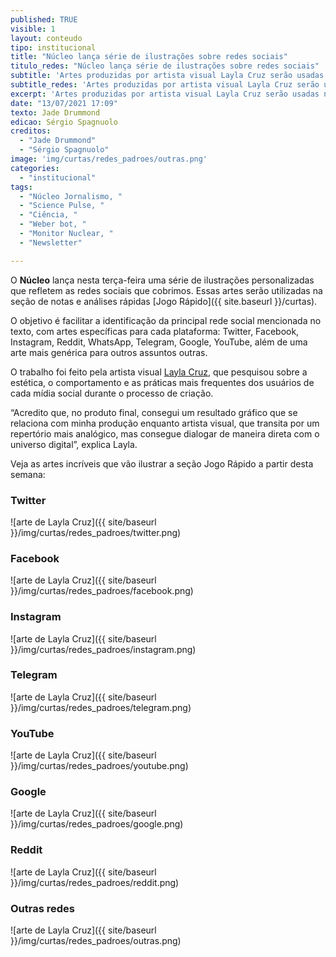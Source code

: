 ```yaml
---
published: TRUE
visible: 1
layout: conteudo
tipo: institucional
title: "Núcleo lança série de ilustrações sobre redes sociais"
titulo_redes: "Núcleo lança série de ilustrações sobre redes sociais"
subtitle: 'Artes produzidas por artista visual Layla Cruz serão usadas na nossa seção Jogo Rápido'
subtitle_redes: 'Artes produzidas por artista visual Layla Cruz serão usadas na nossa seção Jogo Rápido'
excerpt: 'Artes produzidas por artista visual Layla Cruz serão usadas na nossa seção Jogo Rápido'
date: "13/07/2021 17:09"
texto: Jade Drummond
edicao: Sérgio Spagnuolo
creditos:  
  - "Jade Drummond"
  - "Sérgio Spagnuolo"
image: 'img/curtas/redes_padroes/outras.png'
categories:
  - "institucional"
tags:
  - "Núcleo Jornalismo, "
  - "Science Pulse, "
  - "Ciência, "
  - "Weber bot, "
  - "Monitor Nuclear, "
  - "Newsletter"

---
```


O **Núcleo** lança nesta terça-feira uma série de ilustrações personalizadas que refletem as redes sociais que cobrimos. Essas artes serão utilizadas na seção de notas e análises rápidas [Jogo Rápido]({{ site.baseurl }}/curtas).

O objetivo é facilitar a identificação da principal rede social mencionada no texto, com artes específicas para cada plataforma: Twitter, Facebook, Instagram, Reddit, WhatsApp, Telegram, Google, YouTube, além de uma arte mais genérica para outros assuntos outras.

O trabalho foi feito pela artista visual [Layla Cruz](https://www.instagram.com/laylacruz.arte/), que pesquisou sobre a estética, o comportamento e as práticas mais frequentes dos usuários de cada mídia social durante o processo de criação.

“Acredito que, no produto final, consegui um resultado gráfico que se relaciona com minha produção enquanto artista visual, que transita por um repertório mais analógico, mas consegue dialogar de maneira direta com o universo digital”, explica Layla.

Veja as artes incríveis que vão ilustrar a seção Jogo Rápido a partir desta semana:

### Twitter

![arte de Layla Cruz]({{ site/baseurl }}/img/curtas/redes_padroes/twitter.png)

### Facebook

![arte de Layla Cruz]({{ site/baseurl }}/img/curtas/redes_padroes/facebook.png)

### Instagram

![arte de Layla Cruz]({{ site/baseurl }}/img/curtas/redes_padroes/instagram.png)

### Telegram

![arte de Layla Cruz]({{ site/baseurl }}/img/curtas/redes_padroes/telegram.png)

### YouTube

![arte de Layla Cruz]({{ site/baseurl }}/img/curtas/redes_padroes/youtube.png)

### Google

![arte de Layla Cruz]({{ site/baseurl }}/img/curtas/redes_padroes/google.png)

### Reddit

![arte de Layla Cruz]({{ site/baseurl }}/img/curtas/redes_padroes/reddit.png)

### Outras redes

![arte de Layla Cruz]({{ site/baseurl }}/img/curtas/redes_padroes/outras.png)
